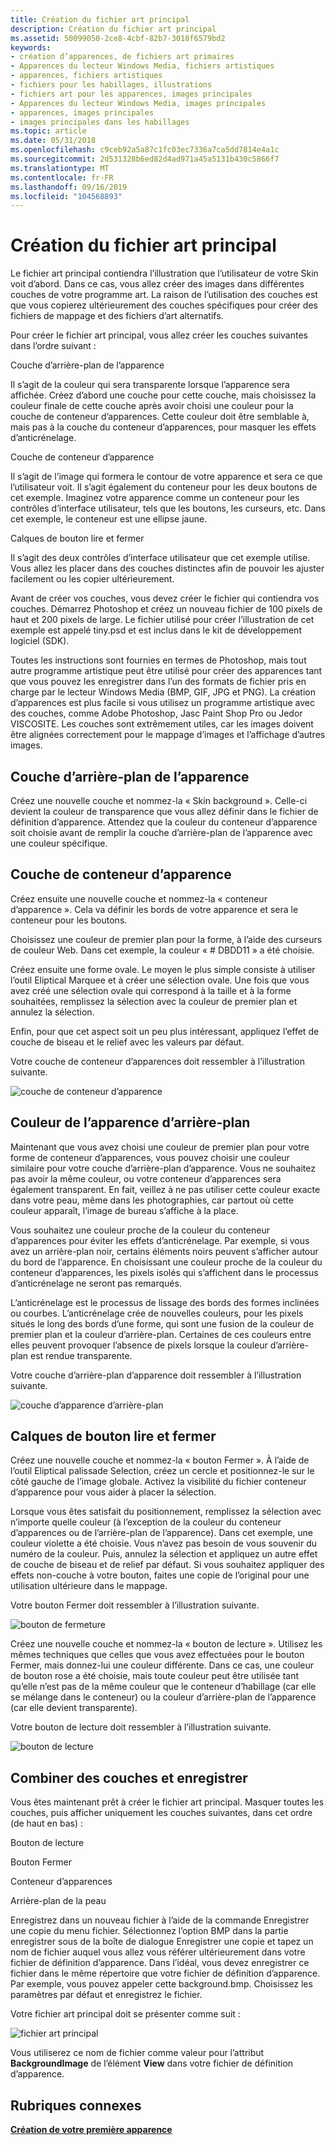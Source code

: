 ```yaml
---
title: Création du fichier art principal
description: Création du fichier art principal
ms.assetid: 50099050-2ce8-4cbf-82b7-3018f6579bd2
keywords:
- création d’apparences, de fichiers art primaires
- Apparences du lecteur Windows Media, fichiers artistiques
- apparences, fichiers artistiques
- fichiers pour les habillages, illustrations
- fichiers art pour les apparences, images principales
- Apparences du lecteur Windows Media, images principales
- apparences, images principales
- images principales dans les habillages
ms.topic: article
ms.date: 05/31/2018
ms.openlocfilehash: c9ceb92a5a87c1fc03ec7336a7ca5dd7814e4a1c
ms.sourcegitcommit: 2d531328b6ed82d4ad971a45a5131b430c5866f7
ms.translationtype: MT
ms.contentlocale: fr-FR
ms.lasthandoff: 09/16/2019
ms.locfileid: "104568893"
---
```

# <a name="creating-the-primary-art-file"></a>Création du fichier art principal

Le fichier art principal contiendra l’illustration que l’utilisateur de votre Skin voit d’abord. Dans ce cas, vous allez créer des images dans différentes couches de votre programme art. La raison de l’utilisation des couches est que vous copierez ultérieurement des couches spécifiques pour créer des fichiers de mappage et des fichiers d’art alternatifs.

Pour créer le fichier art principal, vous allez créer les couches suivantes dans l’ordre suivant :

Couche d’arrière-plan de l’apparence

Il s’agit de la couleur qui sera transparente lorsque l’apparence sera affichée. Créez d’abord une couche pour cette couche, mais choisissez la couleur finale de cette couche après avoir choisi une couleur pour la couche de conteneur d’apparences. Cette couleur doit être semblable à, mais pas à la couche du conteneur d’apparences, pour masquer les effets d’anticrénelage.

Couche de conteneur d’apparence

Il s’agit de l’image qui formera le contour de votre apparence et sera ce que l’utilisateur voit. Il s’agit également du conteneur pour les deux boutons de cet exemple. Imaginez votre apparence comme un conteneur pour les contrôles d’interface utilisateur, tels que les boutons, les curseurs, etc. Dans cet exemple, le conteneur est une ellipse jaune.

Calques de bouton lire et fermer

Il s’agit des deux contrôles d’interface utilisateur que cet exemple utilise. Vous allez les placer dans des couches distinctes afin de pouvoir les ajuster facilement ou les copier ultérieurement.

Avant de créer vos couches, vous devez créer le fichier qui contiendra vos couches. Démarrez Photoshop et créez un nouveau fichier de 100 pixels de haut et 200 pixels de large. Le fichier utilisé pour créer l’illustration de cet exemple est appelé tiny.psd et est inclus dans le kit de développement logiciel (SDK).

Toutes les instructions sont fournies en termes de Photoshop, mais tout autre programme artistique peut être utilisé pour créer des apparences tant que vous pouvez les enregistrer dans l’un des formats de fichier pris en charge par le lecteur Windows Media (BMP, GIF, JPG et PNG). La création d’apparences est plus facile si vous utilisez un programme artistique avec des couches, comme Adobe Photoshop, Jasc Paint Shop Pro ou Jedor VISCOSITE. Les couches sont extrêmement utiles, car les images doivent être alignées correctement pour le mappage d’images et l’affichage d’autres images.

## <a name="skin-background-layer"></a>Couche d’arrière-plan de l’apparence

Créez une nouvelle couche et nommez-la « Skin background ». Celle-ci devient la couleur de transparence que vous allez définir dans le fichier de définition d’apparence. Attendez que la couleur du conteneur d’apparence soit choisie avant de remplir la couche d’arrière-plan de l’apparence avec une couleur spécifique.

## <a name="skin-container-layer"></a>Couche de conteneur d’apparence

Créez ensuite une nouvelle couche et nommez-la « conteneur d’apparence ». Cela va définir les bords de votre apparence et sera le conteneur pour les boutons.

Choisissez une couleur de premier plan pour la forme, à l’aide des curseurs de couleur Web. Dans cet exemple, la couleur « \# DBDD11 » a été choisie.

Créez ensuite une forme ovale. Le moyen le plus simple consiste à utiliser l’outil Eliptical Marquee et à créer une sélection ovale. Une fois que vous avez créé une sélection ovale qui correspond à la taille et à la forme souhaitées, remplissez la sélection avec la couleur de premier plan et annulez la sélection.

Enfin, pour que cet aspect soit un peu plus intéressant, appliquez l’effet de couche de biseau et le relief avec les valeurs par défaut.

Votre couche de conteneur d’apparences doit ressembler à l’illustration suivante.

![couche de conteneur d’apparence](images/g01cont.png)

## <a name="background-skin-color"></a>Couleur de l’apparence d’arrière-plan

Maintenant que vous avez choisi une couleur de premier plan pour votre forme de conteneur d’apparences, vous pouvez choisir une couleur similaire pour votre couche d’arrière-plan d’apparence. Vous ne souhaitez pas avoir la même couleur, ou votre conteneur d’apparences sera également transparent. En fait, veillez à ne pas utiliser cette couleur exacte dans votre peau, même dans les photographies, car partout où cette couleur apparaît, l’image de bureau s’affiche à la place.

Vous souhaitez une couleur proche de la couleur du conteneur d’apparences pour éviter les effets d’anticrénelage. Par exemple, si vous avez un arrière-plan noir, certains éléments noirs peuvent s’afficher autour du bord de l’apparence. En choisissant une couleur proche de la couleur du conteneur d’apparences, les pixels isolés qui s’affichent dans le processus d’anticrénelage ne seront pas remarqués.

L’anticrénelage est le processus de lissage des bords des formes inclinées ou courbes. L’anticrénelage crée de nouvelles couleurs, pour les pixels situés le long des bords d’une forme, qui sont une fusion de la couleur de premier plan et la couleur d’arrière-plan. Certaines de ces couleurs entre elles peuvent provoquer l’absence de pixels lorsque la couleur d’arrière-plan est rendue transparente.

Votre couche d’arrière-plan d’apparence doit ressembler à l’illustration suivante.

![couche d’apparence d’arrière-plan](images/g01backg.png)

## <a name="play-and-close-button-layers"></a>Calques de bouton lire et fermer

Créez une nouvelle couche et nommez-la « bouton Fermer ». À l’aide de l’outil Eliptical palissade Selection, créez un cercle et positionnez-le sur le côté gauche de l’image globale. Activez la visibilité du fichier conteneur d’apparence pour vous aider à placer la sélection.

Lorsque vous êtes satisfait du positionnement, remplissez la sélection avec n’importe quelle couleur (à l’exception de la couleur du conteneur d’apparences ou de l’arrière-plan de l’apparence). Dans cet exemple, une couleur violette a été choisie. Vous n’avez pas besoin de vous souvenir du numéro de la couleur. Puis, annulez la sélection et appliquez un autre effet de couche de biseau et de relief par défaut. Si vous souhaitez appliquer des effets non-couche à votre bouton, faites une copie de l’original pour une utilisation ultérieure dans le mappage.

Votre bouton Fermer doit ressembler à l’illustration suivante.

![bouton de fermeture](images/g01qbut.png)

Créez une nouvelle couche et nommez-la « bouton de lecture ». Utilisez les mêmes techniques que celles que vous avez effectuées pour le bouton Fermer, mais donnez-lui une couleur différente. Dans ce cas, une couleur de bouton rose a été choisie, mais toute couleur peut être utilisée tant qu’elle n’est pas de la même couleur que le conteneur d’habillage (car elle se mélange dans le conteneur) ou la couleur d’arrière-plan de l’apparence (car elle devient transparente).

Votre bouton de lecture doit ressembler à l’illustration suivante.

![bouton de lecture](images/g01pbut.png)

## <a name="combine-layers-and-save"></a>Combiner des couches et enregistrer

Vous êtes maintenant prêt à créer le fichier art principal. Masquer toutes les couches, puis afficher uniquement les couches suivantes, dans cet ordre (de haut en bas) :

Bouton de lecture

Bouton Fermer

Conteneur d’apparences

Arrière-plan de la peau

Enregistrez dans un nouveau fichier à l’aide de la commande Enregistrer une copie du menu fichier. Sélectionnez l’option BMP dans la partie enregistrer sous de la boîte de dialogue Enregistrer une copie et tapez un nom de fichier auquel vous allez vous référer ultérieurement dans votre fichier de définition d’apparence. Dans l’idéal, vous devez enregistrer ce fichier dans le même répertoire que votre fichier de définition d’apparence. Par exemple, vous pouvez appeler cette background.bmp. Choisissez les paramètres par défaut et enregistrez le fichier.

Votre fichier art principal doit se présenter comme suit :

![fichier art principal](images/g01prime.png)

Vous utiliserez ce nom de fichier comme valeur pour l’attribut **BackgroundImage** de l’élément **View** dans votre fichier de définition d’apparence.

## <a name="related-topics"></a>Rubriques connexes

<dl> <dt>

[**Création de votre première apparence**](building-your-first-skin.md)
</dt> </dl>

 

 




